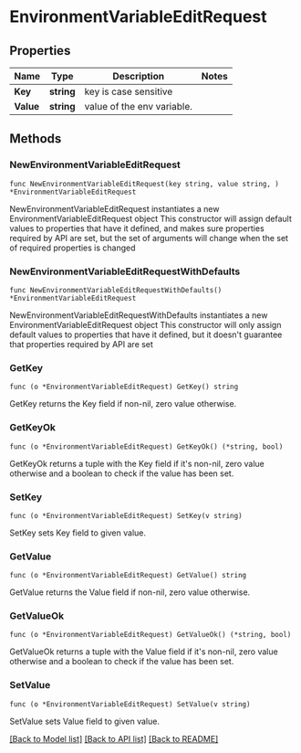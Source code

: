 # EnvironmentVariableEditRequest

## Properties

Name | Type | Description | Notes
------------ | ------------- | ------------- | -------------
**Key** | **string** | key is case sensitive | 
**Value** | **string** | value of the env variable. | 

## Methods

### NewEnvironmentVariableEditRequest

`func NewEnvironmentVariableEditRequest(key string, value string, ) *EnvironmentVariableEditRequest`

NewEnvironmentVariableEditRequest instantiates a new EnvironmentVariableEditRequest object
This constructor will assign default values to properties that have it defined,
and makes sure properties required by API are set, but the set of arguments
will change when the set of required properties is changed

### NewEnvironmentVariableEditRequestWithDefaults

`func NewEnvironmentVariableEditRequestWithDefaults() *EnvironmentVariableEditRequest`

NewEnvironmentVariableEditRequestWithDefaults instantiates a new EnvironmentVariableEditRequest object
This constructor will only assign default values to properties that have it defined,
but it doesn't guarantee that properties required by API are set

### GetKey

`func (o *EnvironmentVariableEditRequest) GetKey() string`

GetKey returns the Key field if non-nil, zero value otherwise.

### GetKeyOk

`func (o *EnvironmentVariableEditRequest) GetKeyOk() (*string, bool)`

GetKeyOk returns a tuple with the Key field if it's non-nil, zero value otherwise
and a boolean to check if the value has been set.

### SetKey

`func (o *EnvironmentVariableEditRequest) SetKey(v string)`

SetKey sets Key field to given value.


### GetValue

`func (o *EnvironmentVariableEditRequest) GetValue() string`

GetValue returns the Value field if non-nil, zero value otherwise.

### GetValueOk

`func (o *EnvironmentVariableEditRequest) GetValueOk() (*string, bool)`

GetValueOk returns a tuple with the Value field if it's non-nil, zero value otherwise
and a boolean to check if the value has been set.

### SetValue

`func (o *EnvironmentVariableEditRequest) SetValue(v string)`

SetValue sets Value field to given value.



[[Back to Model list]](../README.md#documentation-for-models) [[Back to API list]](../README.md#documentation-for-api-endpoints) [[Back to README]](../README.md)


